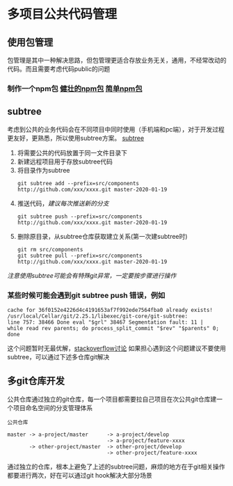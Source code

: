 # 多项目公共代码管理
## 使用包管理 
包管理是其中一种解决思路，但包管理更适合存放业务无关，通用，不经常改动的代码。而且需要考虑代码public的问题
### 制作一个npm包 [健壮的npm包](https://juejin.im/post/5af7de01f265da0ba60fe37c) [简单npm包](https://juejin.im/post/5971aa866fb9a06bb5406c94)
## subtree
考虑到公共的业务代码会在不同项目中同时使用（手机端和pc端），对于开发过程更友好，更熟悉，所以使用subtree方案。
[subtree](https://tech.youzan.com/git-subtree/)
1. 将需要公共的代码放置于同一文件目录下
2. 新建远程项目用于存放subtree代码
3. 将目录作为subtree
    ```
    git subtree add --prefix=src/components http://github.com/xxx/xxxx.git master-2020-01-19
    ```
4. 推送代码，*建议每次推送新的分支*
    ```
    git subtree push --prefix=src/components http://github.com/xxx/xxxx.git master-2020-01-19
    ```
5. 删除原目录，从subtree仓库获取建立关系(第一次建subtree时)
    ```
    git rm src/components
    git subtree pull --prefix=src/components http://github.com/xxx/xxxx.git master-2020-01-19
    ```

*注意使用subtree可能会有特殊git异常，一定要按步骤进行操作*

### 某些时候可能会遇到git subtree push 错误，例如
```
cache for 36f0152e4226d4c4191653af7f992ede7564fba0 already exists! 
/usr/local/Cellar/git/2.25.1/libexec/git-core/git-subtree: 
line 757: 38466 Done eval "$grl" 38467 Segmentation fault: 11 | 
while read rev parents; do process_split_commit "$rev" "$parents" 0; done
```
这个问题暂时无最优解，[stackoverflow讨论](https://stackoverflow.com/questions/57033081/git-subtree-push-fail-applications-xcode-app-contents-developer-usr-libexec-gi) 
如果担心遇到这个问题建议不要使用subtree，可以通过下述多仓库git解决

## 多git仓库开发

公共仓库通过独立的git仓库，每一个项目都需要拉自己项目在次公共git仓库建一个项目命名空间的分支管理体系

```
公共仓库

master -> a-project/master      -> a-project/develop
                                -> a-project/feature-xxxx
       -> other-project/master  -> other-project/develop
                                -> other-project/feature-xxxx
```

通过独立的仓库，根本上避免了上述的subtree问题，麻烦的地方在于git相关操作都要进行两次，好在可以通过git hook解决大部分场景
